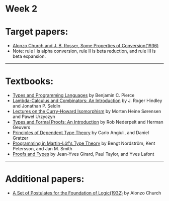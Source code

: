 # Week 2

# Target papers:
- [Alonzo Church and J. B. Rosser, Some Properties of Conversion(1936)](https://www.cs.cmu.edu/~crary/819-f09/ChurchRosser36.pdf)
- Note: rule I is alpha conversion, rule II is beta reduction, and rule III is beta expansion.

---

# Textbooks:
- [Types and Programming Languages](res/01.pdf) by Benjamin C. Pierce
- [Lambda-Calculus and Combinators: An Introduction](res/03.pdf) by J. Roger Hindley and Jonathan P. Seldin
- [Lectures on the Curry-Howard Isomorphism](res/02.pdf) by Morten Heine Sørensen and Paweł Urzyczyn
- [Types and Formal Proofs: An Introduction](res/05.pdf) by Rob Nederpelt and Herman Geuvers
- [Principles of Dependent Type Theory](https://www.danielgratzer.com/papers/type-theory-book.pdf) by Carlo Angiuli, and Daniel Gratzer
- [Programming in Martin-Löf's Type Theory](https://www.cse.chalmers.se/research/group/logic/book/book.pdf) by Bengt Nordström, Kent Petersson, and Jan M. Smith
- [Proofs and Types](https://www.paultaylor.eu/stable/prot.pdf) by Jean-Yves Girard, Paul Taylor, and Yves Lafont

---

# Additional papers:
- [A Set of Postulates for the Foundation of Logic(1932)](res/04.pdf) by Alonzo Church